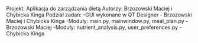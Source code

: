 Projekt: Aplikacja do zarządzania dietą
Autorzy: Brzozowski Maciej i Chybicka Kinga
Podział zadań:
-GUI wykonane w QT Designer - Brzozowski Maciej i Chybicka Kinga
-Moduły: main.py, mainwindow.py, meal_plan.py - Brzozowski Maciej
-Moduły: nutrient_analysis.py, user_preferences.py - Chybicka Kinga

